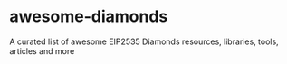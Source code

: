 # awesome-diamonds
A curated list of awesome EIP2535 Diamonds resources, libraries, tools, articles and more 
